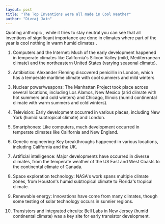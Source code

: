 ```yaml
---
layout: post
title: "The Top Inventions were all made in Cool Weather"
author: "Divraj Jain"
---
```


Quoting anthropic , while it tries to stay neutral you can see that all inventions of significant importance are done in climates where part of the year is cool nothing in warm humid climates . 

1. Computers and the Internet: Much of the early development happened in temperate climates like California's Silicon Valley (mild, Mediterranean climate) and the northeastern United States (varying seasonal climate).

2. Antibiotics: Alexander Fleming discovered penicillin in London, which has a temperate maritime climate with cool summers and mild winters.

3. Nuclear power/weapons: The Manhattan Project took place across several locations, including Los Alamos, New Mexico (arid climate with hot summers and cold winters) and Chicago, Illinois (humid continental climate with warm summers and cold winters).

4. Television: Early development occurred in various places, including New York (humid subtropical climate) and London.

5. Smartphones: Like computers, much development occurred in temperate climates like California and New England.

6. Genetic engineering: Key breakthroughs happened in various locations, including California and the UK.

7. Artificial intelligence: Major developments have occurred in diverse climates, from the temperate weather of the US East and West Coasts to the continental climate of Canada.

8. Space exploration technology: NASA's work spans multiple climate zones, from Houston's humid subtropical climate to Florida's tropical climate.

9. Renewable energy: Innovations have come from many climates, though some testing of solar technology occurs in sunnier regions.

10. Transistors and integrated circuits: Bell Labs in New Jersey (humid continental climate) was a key site for early transistor development. 

